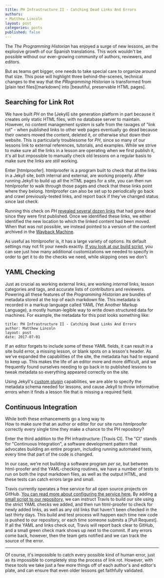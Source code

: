 ```yaml
---
title: PH Infrastructure II - Catching Dead Links And Errors 
authors: 
- Matthew Lincoln
layout: post
categories: posts
published: false
---
```


The _The Programming Historian_ has enjoyed a surge of new lessons, an the explosive growth of our Spanish translations.
This work wouldn't be possible without our ever-growing community of authors, reviewers, and editors.

But as teams get bigger, one needs to take special care to organize around that size.
This pose will highlight three behind-the-scenes, technical changes to the way that the _PRogramming Historian_ is transformed from [plain text files][markdown] into [beautiful, preservable HTML pages].

## Searching for Link Rot

We have built _PH_ on the [Jekyll] site generation platform in part because it creates only static HTML files, with no database server to maintain.
However, no content management system is safe from the ravages of "link rot" - when published links to other web pages eventually go dead because their owners moved the content, deleted it, or otherwise shut down their website.
This is particularly troublesome for _PH_, since so many of our lessons link to external references, tutorials, and examples.
While we strive to make sure all the links in a lesson are operating when we first publish it, it's all but impossible to manually check old lessons on a regular basis to make sure the links are _still_ working.

Enter [htmlproofer].
htmlproofer is a program built to check that all the links in a Jekyll site, both internal and external, are working properly.
After running Jekyll to build up all the HTML pages for a site, you can then run htmlproofer to walk through those pages and check that these links point where they belong.
htmlproofer can also be set up to periodically go back and crawl previously-tested links, and report back if they've changed status since last check.

Running this check on _PH_ [revealed several dozen links](https://github.com/programminghistorian/jekyll/issues/390) that had gone dead since they were first published.
Once we identified these links, we either identified the new location to which the linked content had been moved.
When that was not possible, we instead pointed to a version of the content archived in the [Wayback Machine].

[Wayback Machine]: http://web.archive.org/

[buildsh]: https://github.com/programminghistorian/jekyll/blob/gh-pages/_build/build.sh#L15-L40

As useful as htmlproofer is, it has a large variety of options.
Its default settings may not fit your needs exactly.
[If you look at our build script][buildsh], you can see just how many additional customizations we needed to specify in order to get it to do the checks we need, while skipping ones we don't.




## YAML Checking

Just as crucial as working external links, are working _internal_ links, lesson categories and tags, and accurate lists of contributors and reviewers.
Powering all these features of the _Programming Historian_ are bundles of metadata stored at the top of each markdown file.
This metadata is recorded in a markup language called YAML (Yet Another Markup Language), a mostly human-legible way to write down structured data for machines.
For example, the metadata for this post looks something like:

```
title: PH Infrastructure II - Catching Dead Links And Errors
author: Matthew Lincoln
layout: post
date: 2017-07-01
```

If an editor forgets to include some of these YAML fields, it can result in a site build error, a missing lesson, or blank spots on a lesson's header.
As we've expanded the capabilities of the site, the metadata has had to expand to keep up.
This makes the life of an editor more and more difficult, and we frequently found ourselves needing to go back in to published lessons to tweak metadata so everything appeared correctly on the site.

Using Jekyll's [custom plugin](http://jekyllrb.com/docs/plugins/) capabilities, we are able to specify the metadata schema needed for lessons, and cause Jekyll to throw informative errors when it finds a lesson file that is missing a required field.

## Continuous Integration

While both these enhancements go a long way to  
How to make sure that an author or editor for our site runs htmlproofer correctly every single time they make a chance to the PH repository?


Enter the third addition to the PH infrastructure: [Travis CI].
The "CI" stands for "Continuous Integration", a software development pattern that advocates building an entire program, including running automated tests, every time that part of the code is changed.

In our case, we're not building a software program _per se_, but between html-proofer and the YAML-checking routines, we have a number of tests to run on both the input markdown files, as well as the output HTML, and these tests can catch errors large and small.

Travis currently operates a free service for all open source projects on GitHub.
[You can read more about configuring the service here.](https://docs.travis-ci.com/user/for-beginners)
By adding [a small script to our repository](https://github.com/programminghistorian/jekyll/blob/gh-pages/.travis.yml), we can instruct Travis to build our site using the strict YAML checks we added, and then run html-proofer to check for newly added links, as well as any old links that haven't been checked in the last thirty days.
This build and test process will happen each time new code is pushed to our repository, or each time someone submits a [Pull Request].
If all the YAML and links check out, Travis will report back clear to GitHub, and a small green check mark shows up next to the commit.
If any errors come back, however, then the team gets notified and we can track the source of the error.

---

Of course, it's impossible to catch every possible kind of human error, just as its impossible to completely stop the process of link rot.
However, with these tools we take just a few more things off of each author's and editor's plate, and can ensure that even older lessons get faithfully validated.
